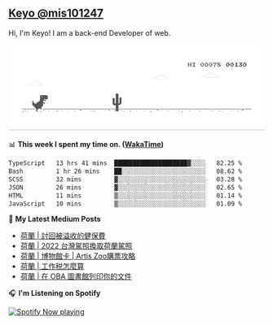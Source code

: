 ## [Keyo @mis101247](https://github.com/mis101247/mis101247.github.io)

Hi, I'm Keyo! I am a back-end Developer of web. 


![image](https://github.com/mis101247/mis101247/blob/master/dino.gif)

📊 **This week I spent my time on. ([WakaTime](https://wakatime.com/@66242878-3a41-446c-852d-cafde411a834))**
<!--START_SECTION:waka-->

```text
TypeScript   13 hrs 41 mins  ████████████████████▓░░░░   82.25 %
Bash         1 hr 26 mins    ██░░░░░░░░░░░░░░░░░░░░░░░   08.62 %
SCSS         32 mins         ▓░░░░░░░░░░░░░░░░░░░░░░░░   03.28 %
JSON         26 mins         ▓░░░░░░░░░░░░░░░░░░░░░░░░   02.65 %
HTML         11 mins         ▒░░░░░░░░░░░░░░░░░░░░░░░░   01.14 %
JavaScript   10 mins         ▒░░░░░░░░░░░░░░░░░░░░░░░░   01.09 %
```

<!--END_SECTION:waka-->

📕 **My Latest Medium Posts**

<!-- BLOG-POST-LIST:START -->
- [荷蘭 | 討回被溢收的健保費](https://medium.com/mis101247/%E8%8D%B7%E8%98%AD-%E8%A8%8E%E5%9B%9E%E8%A2%AB%E6%BA%A2%E6%94%B6%E7%9A%84%E5%81%A5%E4%BF%9D%E8%B2%BB-231fa3d51eb5?source=rss-1d2d8876197b------2)
- [荷蘭 | 2022 台灣駕照換取荷蘭駕照](https://medium.com/mis101247/%E8%8D%B7%E8%98%AD-2022-%E5%8F%B0%E7%81%A3%E9%A7%95%E7%85%A7%E6%8F%9B%E5%8F%96%E8%8D%B7%E8%98%AD%E9%A7%95%E7%85%A7-7c836f5063b8?source=rss-1d2d8876197b------2)
- [荷蘭 | 博物館卡 | Artis Zoo購票攻略](https://medium.com/mis101247/%E8%8D%B7%E8%98%AD-%E5%8D%9A%E7%89%A9%E9%A4%A8%E5%8D%A1-artis-zoo%E8%B3%BC%E7%A5%A8%E6%94%BB%E7%95%A5-9a67b22c62c?source=rss-1d2d8876197b------2)
- [荷蘭 | 工作税怎麼算](https://medium.com/mis101247/%E8%8D%B7%E8%98%AD%E5%B7%A5%E4%BD%9C%E7%A8%8E%E6%80%8E%E9%BA%BC%E7%AE%97-bc320d353469?source=rss-1d2d8876197b------2)
- [荷蘭 | 在 OBA 圖書館列印你的文件](https://medium.com/mis101247/%E5%9C%A8-oba-%E5%9C%96%E6%9B%B8%E9%A4%A8%E5%88%97%E5%8D%B0%E4%BD%A0%E7%9A%84%E6%96%87%E4%BB%B6-6bc61fda37cd?source=rss-1d2d8876197b------2)
<!-- BLOG-POST-LIST:END -->

🎧 **I'm Listening on Spotify**

[<img src="https://spotify-now-playing-nu.vercel.app/api/spotify-playing" alt="Spotify Now playing" width="50%" />](https://open.spotify.com/user/21dqdh3gswmbyofjbihypdqba)
